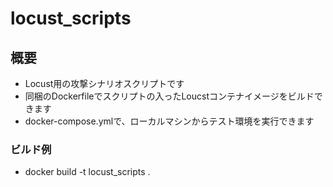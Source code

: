 # locust_scripts

## 概要
- Locust用の攻撃シナリオスクリプトです
- 同梱のDockerfileでスクリプトの入ったLoucstコンテナイメージをビルドできます
- docker-compose.ymlで、ローカルマシンからテスト環境を実行できます

### ビルド例
- docker build -t locust_scripts .

